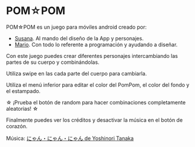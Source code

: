 # POM☆POM

POM☆POM es un juego para móviles android creado por:

* [Susana](https://www.instagram.com/su.marlo/). Al mando del diseño de la App y personajes.
* [Mario](https://www.instagram.com/mario.rzgz/). Con todo lo referente a programación y ayudando a diseñar.

Con este juego puedes crear diferentes personajes intercambiando las partes de su cuerpo y combinándolas.

Utiliza swipe en las cada parte del cuerpo para cambiarla.

Utiliza el menú inferior para editar el color del PomPom, el color del fondo y el estampado.

☆ ¡Prueba el botón de random para hacer combinaciones completamente aleatorias! ☆

Finalmente puedes ver los créditos y desactivar la música en el botón de corazón.

Música: [にゃん・にゃん・にゃん de Yoshinori Tanaka](https://dova-s.jp/bgm/play12154.html)
